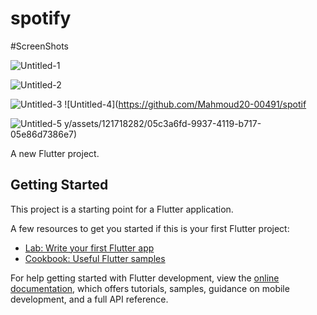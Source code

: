 # spotify

#ScreenShots




![Untitled-1](https://github.com/Mahmoud20-00491/spotify/assets/121718282/6e59f70f-238e-443b-b898-94994b4ef747)

![Untitled-2](https://github.com/Mahmoud20-00491/spotify/assets/121718282/38f6c05b-233c-48dd-a429-2c9824c67667)

![Untitled-3](https://github.com/Mahmoud20-00491/spotify/assets/121718282/7761d374-6bd6-4daa-92ae-dfd5d2600f91)
![Untitled-4](https://github.com/Mahmoud20-00491/spotif

![Untitled-5](https://github.com/Mahmoud20-00491/spotify/assets/121718282/89307340-f937-4c3c-abae-d7261b75fe0d)
y/assets/121718282/05c3a6fd-9937-4119-b717-05e86d7386e7)


A new Flutter project.

## Getting Started

This project is a starting point for a Flutter application.

A few resources to get you started if this is your first Flutter project:

- [Lab: Write your first Flutter app](https://docs.flutter.dev/get-started/codelab)
- [Cookbook: Useful Flutter samples](https://docs.flutter.dev/cookbook)

For help getting started with Flutter development, view the
[online documentation](https://docs.flutter.dev/), which offers tutorials,
samples, guidance on mobile development, and a full API reference.
